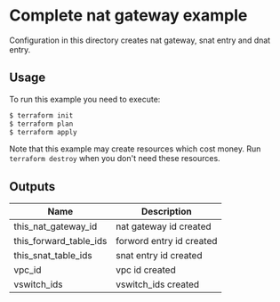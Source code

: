 # Complete nat gateway example

Configuration in this directory creates nat gateway, snat entry and dnat entry.

## Usage

To run this example you need to execute:

```bash
$ terraform init
$ terraform plan
$ terraform apply
```

Note that this example may create resources which cost money. Run `terraform destroy` when you don't need these resources.

<!-- BEGINNING OF PRE-COMMIT-TERRAFORM DOCS HOOK -->

## Outputs

| Name | Description |
|------|-------------|
| this_nat_gateway_id     |        nat gateway id created     |
| this_forward_table_ids     |    forword entry id created         |
| this_snat_table_ids     |   snat entry id created          |
| vpc_id     |    vpc id created         |
| vswitch_ids     |   vswitch_ids created          |


<!-- END OF PRE-COMMIT-TERRAFORM DOCS HOOK -->